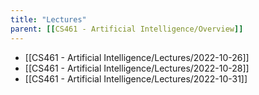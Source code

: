 ```yaml
---
title: "Lectures"
parent: [[CS461 - Artificial Intelligence/Overview]]
---
```


* [[CS461 - Artificial Intelligence/Lectures/2022-10-26]]
* [[CS461 - Artificial Intelligence/Lectures/2022-10-28]]
* [[CS461 - Artificial Intelligence/Lectures/2022-10-31]]

